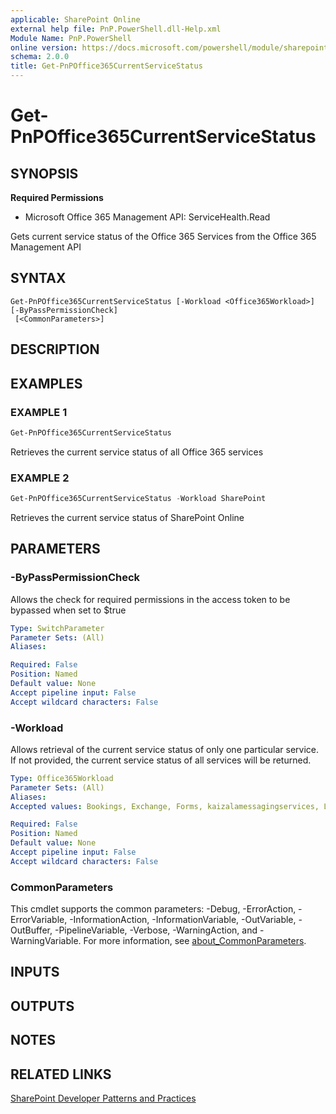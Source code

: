 ```yaml
---
applicable: SharePoint Online
external help file: PnP.PowerShell.dll-Help.xml
Module Name: PnP.PowerShell
online version: https://docs.microsoft.com/powershell/module/sharepoint-pnp/get-pnpoffice365currentservicestatus
schema: 2.0.0
title: Get-PnPOffice365CurrentServiceStatus
---
```


# Get-PnPOffice365CurrentServiceStatus

## SYNOPSIS

**Required Permissions**

  * Microsoft Office 365 Management API: ServiceHealth.Read

Gets current service status of the Office 365 Services from the Office 365 Management API

## SYNTAX

```
Get-PnPOffice365CurrentServiceStatus [-Workload <Office365Workload>] [-ByPassPermissionCheck]
 [<CommonParameters>]
```

## DESCRIPTION

## EXAMPLES

### EXAMPLE 1
```powershell
Get-PnPOffice365CurrentServiceStatus
```

Retrieves the current service status of all Office 365 services

### EXAMPLE 2
```powershell
Get-PnPOffice365CurrentServiceStatus -Workload SharePoint
```

Retrieves the current service status of SharePoint Online

## PARAMETERS

### -ByPassPermissionCheck
Allows the check for required permissions in the access token to be bypassed when set to $true

```yaml
Type: SwitchParameter
Parameter Sets: (All)
Aliases:

Required: False
Position: Named
Default value: None
Accept pipeline input: False
Accept wildcard characters: False
```

### -Workload
Allows retrieval of the current service status of only one particular service. If not provided, the current service status of all services will be returned.

```yaml
Type: Office365Workload
Parameter Sets: (All)
Aliases:
Accepted values: Bookings, Exchange, Forms, kaizalamessagingservices, Lync, MicrosoftFlow, MicrosoftFlowM365, microsoftteams, MobileDeviceManagement, O365Client, officeonline, OneDriveForBusiness, OrgLiveID, OSDPPlatform, OSub, Planner, PowerAppsM365, PowerBIcom, SharePoint, SwayEnterprise

Required: False
Position: Named
Default value: None
Accept pipeline input: False
Accept wildcard characters: False
```

### CommonParameters
This cmdlet supports the common parameters: -Debug, -ErrorAction, -ErrorVariable, -InformationAction, -InformationVariable, -OutVariable, -OutBuffer, -PipelineVariable, -Verbose, -WarningAction, and -WarningVariable. For more information, see [about_CommonParameters](http://go.microsoft.com/fwlink/?LinkID=113216).

## INPUTS

## OUTPUTS

## NOTES

## RELATED LINKS

[SharePoint Developer Patterns and Practices](https://aka.ms/sppnp)